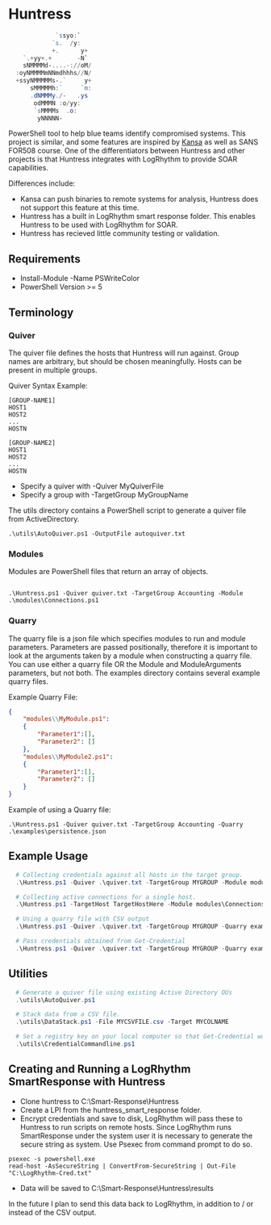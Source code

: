 # Huntress

```PowerShell
             `ssyo:`
            `s.  /y:
            +.      y+
    `.+yy+.+       -N`
    sNMMMMd-....-://oM/  
  :oyNMMMMmNNmdhhhs//N/  
  +ssyNMMMMMs-.`     y+  
      sMMMMMh:`     `m:  
      .dNMMMy./-   .ys
       odMMMN :o/yy:
       `sMMMMs  .o:
        yNNNNN-
```

PowerShell tool to help blue teams identify compromised systems. This project is similar, and some features are inspired by [Kansa](https://github.com/davehull/Kansa) as well as SANS FOR508 course. One of the differentiators between Huntress and other projects is that Huntress integrates with LogRhythm to provide SOAR capabilities.  

Differences include: 

* Kansa can push binaries to remote systems for analysis, Huntress does not support this feature at this time.
* Huntress has a built in LogRhythm smart response folder. This enables Huntress to be used with LogRhythm for SOAR.
* Huntress has recieved little community testing or validation. 

## Requirements

* Install-Module -Name PSWriteColor
* PowerShell Version >= 5

## Terminology

### Quiver 

The quiver file defines the hosts that Huntress will run against. Group names are arbitrary, but should be chosen meaningfully. Hosts can be present in multiple groups. 

Quiver Syntax Example:

``` Plaintext
[GROUP-NAME1]
HOST1
HOST2
...
HOSTN

[GROUP-NAME2]
HOST1
HOST2
...
HOSTN
```

* Specify a quiver with -Quiver MyQuiverFile
* Specify a group with -TargetGroup MyGroupName

The utils directory contains a PowerShell script to generate a quiver file from ActiveDirectory.

``` Plaintext
.\utils\AutoQuiver.ps1 -OutputFile autoquiver.txt
```

### Modules

Modules are PowerShell files that return an array of objects.

``` Plaintext

.\Huntress.ps1 -Quiver quiver.txt -TargetGroup Accounting -Module .\modules\Connections.ps1 

```

### Quarry

The quarry file is a json file which specifies modules to run and module parameters. Parameters are passed positionally, therefore it is important to look at the arguments taken by a module when constructing a quarry file.
You can use either a quarry file OR the Module and ModuleArguments parameters, but not both. The examples directory contains several example quarry files.

Example Quarry File:

``` JSON
{
    "modules\\MyModule.ps1":
    {
        "Parameter1":[],
        "Parameter2": []
    },
    "modules\\MyModule2.ps1":
    {
        "Parameter1":[],
        "Parameter2": []
    }
}
```

Example of using a Quarry file:

```
.\Huntress.ps1 -Quiver quiver.txt -TargetGroup Accounting -Quarry .\examples\persistence.json
```

## Example Usage

```PowerShell
  # Collecting credentials against all hosts in the target group.
  .\Huntress.ps1 -Quiver .\quiver.txt -TargetGroup MYGROUP -Module modules\Connections.ps1

  # Collecting active connections for a single host. 
  .\Huntress.ps1 -TargetHost TargetHostHere -Module modules\Connections.ps1

  # Using a quarry file with CSV output
  .\Huntress.ps1 -Quiver .\quiver.txt -TargetGroup MYGROUP -Quarry examples\persistence.json -CSV

  # Pass credentials obtained from Get-Credential
  .\Huntress.ps1 -Quiver .\quiver.txt -TargetGroup MYGROUP -Quarry examples\persistence.json -CSV -Credential $MyCredential

 ```

## Utilities

``` PowerShell
  # Generate a quiver file using existing Active Directory OUs
  .\utils\AutoQuiver.ps1

  # Stack data from a CSV file.
  .\utils\DataStack.ps1 -File MYCSVFILE.csv -Target MYCOLNAME

  # Set a registry key on your local computer so that Get-Credential works via commandline without GUI output.
  .\utils\CredentialCommandline.ps1

```

## Creating and Running a LogRhythm SmartResponse with Huntress

* Clone huntress to C:\Smart-Response\Huntress
* Create a LPI from the huntress_smart_response folder.
* Encrypt credentials and save to disk, LogRhythm will pass these to Huntress to run scripts on remote hosts. Since LogRhythm runs SmartResponse under the system user it is necessary to generate the secure string as system. Use Psexec from command prompt to do so.
```
psexec -s powershell.exe
read-host -AsSecureString | ConvertFrom-SecureString | Out-File "C:\LogRhythm-Cred.txt"
```
* Data will be saved to C:\Smart-Response\Huntress\results


In the future I plan to send this data back to LogRhythm, in addition to / or instead of the CSV output.
